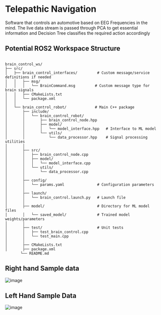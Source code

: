 # Telepathic Navigation
 Software that controls an automotive based on EEG Frequencies in the mind. The live data stream is passed through PCA to get essential information and Decision Tree classifies the required action accordingly

## Potential ROS2 Workspace Structure
```

brain_control_ws/
├── src/
│   ├── brain_control_interfaces/         # Custom message/service definitions if needed
│   │   ├── msg/
│   │   │   └── BrainCommand.msg         # Custom message type for brain signals
│   │   ├── CMakeLists.txt
│   │   └── package.xml
│   │
│   └── brain_control_robot/             # Main C++ package
│       ├── include/
│       │   └── brain_control_robot/
│       │       ├── brain_control_node.hpp
│       │       ├── model/
│       │       │   └── model_interface.hpp   # Interface to ML model
│       │       └── utils/
│       │           └── data_processor.hpp    # Signal processing utilities
│       │
│       ├── src/
│       │   ├── brain_control_node.cpp
│       │   ├── model/
│       │   │   └── model_interface.cpp
│       │   └── utils/
│       │       └── data_processor.cpp
│       │
│       ├── config/
│       │   └── params.yaml               # Configuration parameters
│       │
│       ├── launch/
│       │   └── brain_control.launch.py   # Launch file
│       │
│       ├── model/                        # Directory for ML model files
│       │   └── saved_model/              # Trained model weights/parameters
│       │
│       ├── test/                         # Unit tests
│       │   ├── test_brain_control.cpp
│       │   └── test_main.cpp
│       │
│       ├── CMakeLists.txt
│       ├── package.xml
       └── README.md

```

## Right hand Sample data
![image](https://github.com/user-attachments/assets/51246e3d-29a7-4829-9b88-26f35c698826)

## Left Hand Sample Data
![image](https://github.com/user-attachments/assets/e3ef8de6-65ec-4b8d-b6c2-66e1d30c2418)
